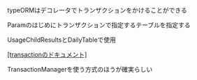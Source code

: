 typeORMはデコレータでトランザクションをかけることができる

Paramのはじめにトランザクションで指定するテーブルを指定する

UsageChildResultsとDailyTableで使用

[[transactionのドキュメント]](https://github.com/typeorm/typeorm/blob/master/docs/transactions.md)

TransactionManagerを使う方式のほうが確実らしい
